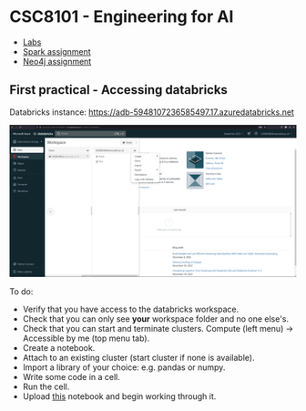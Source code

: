 # CSC8101 - Engineering for AI

- [Labs](01-labs/README.md)
- [Spark assignment](02-assignment-spark/CSC8101-spark-coursework.ipynb)
- [Neo4j assignment](03-assignment-neo4j/README.md)

## First practical - Accessing databricks

Databricks instance: https://adb-5948107236585497.17.azuredatabricks.net

![Databricks workspace](databricks.PNG)

To do:

- Verify that you have access to the databricks workspace.
- Check that you can only see **your** workspace folder and no one else's.
- Check that you can start and terminate clusters. Compute (left menu) -> Accessible by me (top menu
  tab).
- Create a notebook.
- Attach to an existing cluster (start cluster if none is available).
- Import a library of your choice: e.g. pandas or numpy.
- Write some code in a cell.
- Run the cell.
- Upload
  [this](https://github.com/NewcastleComputingScience/csc8101-coursework/blob/main/01-labs/notebooks/1-Spark-RDD-basics.ipynb)
  notebook and begin working through it.
